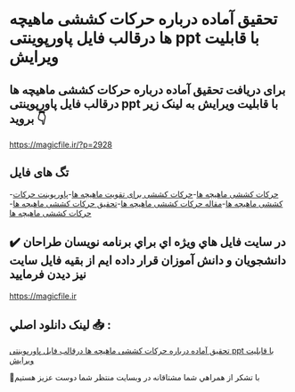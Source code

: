 # تحقیق آماده درباره حرکات کششی ماهیچه ها درقالب فایل پاورپوینتی ppt با قابلیت ویرایش

## برای دریافت تحقیق آماده درباره حرکات کششی ماهیچه ها درقالب فایل پاورپوینتی ppt با قابلیت ویرایش به لینک زیر بروید 👇

https://magicfile.ir/?p=2928

## تگ های فایل

-[حرکات کششی ماهیچه ها](https://magicfile.ir/product/%d8%aa%d8%ad%d9%82%db%8c%d9%82-%d8%a2%d9%85%d8%a7%d8%af%d9%87-%d8%ad%d8%b1%d9%83%d8%a7%d8%aa-%d9%83%d8%b4%d8%b4%db%8c-%d9%85%d8%a7%d9%87%db%8c%da%86%d9%87-%d9%87%d8%a7-%d9%81%d8%a7%db%8c%d9%84-%d9%be%d8%a7%d9%88%d8%b1%d9%be%d9%88%db%8c%d9%86%d8%aa/)-[حرکات کششی برای تقویت ماهیچه ها](https://magicfile.ir/product/%d8%aa%d8%ad%d9%82%db%8c%d9%82-%d8%a2%d9%85%d8%a7%d8%af%d9%87-%d8%ad%d8%b1%d9%83%d8%a7%d8%aa-%d9%83%d8%b4%d8%b4%db%8c-%d9%85%d8%a7%d9%87%db%8c%da%86%d9%87-%d9%87%d8%a7-%d9%81%d8%a7%db%8c%d9%84-%d9%be%d8%a7%d9%88%d8%b1%d9%be%d9%88%db%8c%d9%86%d8%aa/)-[پاورپوینت حرکات کششی ماهیچه ها](https://magicfile.ir/product/%d8%aa%d8%ad%d9%82%db%8c%d9%82-%d8%a2%d9%85%d8%a7%d8%af%d9%87-%d8%ad%d8%b1%d9%83%d8%a7%d8%aa-%d9%83%d8%b4%d8%b4%db%8c-%d9%85%d8%a7%d9%87%db%8c%da%86%d9%87-%d9%87%d8%a7-%d9%81%d8%a7%db%8c%d9%84-%d9%be%d8%a7%d9%88%d8%b1%d9%be%d9%88%db%8c%d9%86%d8%aa/)-[مقاله حركات كششی ماهیچه ها](https://magicfile.ir/product/%d8%aa%d8%ad%d9%82%db%8c%d9%82-%d8%a2%d9%85%d8%a7%d8%af%d9%87-%d8%ad%d8%b1%d9%83%d8%a7%d8%aa-%d9%83%d8%b4%d8%b4%db%8c-%d9%85%d8%a7%d9%87%db%8c%da%86%d9%87-%d9%87%d8%a7-%d9%81%d8%a7%db%8c%d9%84-%d9%be%d8%a7%d9%88%d8%b1%d9%be%d9%88%db%8c%d9%86%d8%aa/)-[تحقیق حركات كششی ماهیچه ها](https://magicfile.ir/product/%d8%aa%d8%ad%d9%82%db%8c%d9%82-%d8%a2%d9%85%d8%a7%d8%af%d9%87-%d8%ad%d8%b1%d9%83%d8%a7%d8%aa-%d9%83%d8%b4%d8%b4%db%8c-%d9%85%d8%a7%d9%87%db%8c%da%86%d9%87-%d9%87%d8%a7-%d9%81%d8%a7%db%8c%d9%84-%d9%be%d8%a7%d9%88%d8%b1%d9%be%d9%88%db%8c%d9%86%d8%aa/)-[حركات كششی ماهیچه ها](https://magicfile.ir/product/%d8%aa%d8%ad%d9%82%db%8c%d9%82-%d8%a2%d9%85%d8%a7%d8%af%d9%87-%d8%ad%d8%b1%d9%83%d8%a7%d8%aa-%d9%83%d8%b4%d8%b4%db%8c-%d9%85%d8%a7%d9%87%db%8c%da%86%d9%87-%d9%87%d8%a7-%d9%81%d8%a7%db%8c%d9%84-%d9%be%d8%a7%d9%88%d8%b1%d9%be%d9%88%db%8c%d9%86%d8%aa/)

## ✔️ در سايت فايل هاي ويژه اي براي برنامه نويسان طراحان دانشجويان و دانش آموزان قرار داده ايم از بقيه فايل سايت نيز ديدن فرماييد

https://magicfile.ir


## لينک دانلود اصلي 📥 :

[تحقیق آماده درباره حرکات کششی ماهیچه ها درقالب فایل پاورپوینتی ppt با قابلیت ویرایش](https://magicfile.ir/product/%d8%aa%d8%ad%d9%82%db%8c%d9%82-%d8%a2%d9%85%d8%a7%d8%af%d9%87-%d8%ad%d8%b1%d9%83%d8%a7%d8%aa-%d9%83%d8%b4%d8%b4%db%8c-%d9%85%d8%a7%d9%87%db%8c%da%86%d9%87-%d9%87%d8%a7-%d9%81%d8%a7%db%8c%d9%84-%d9%be%d8%a7%d9%88%d8%b1%d9%be%d9%88%db%8c%d9%86%d8%aa/) 


🙏با تشکر از همراهي شما مشتاقانه در وبسایت منتظر شما دوست عزیز هستیم

